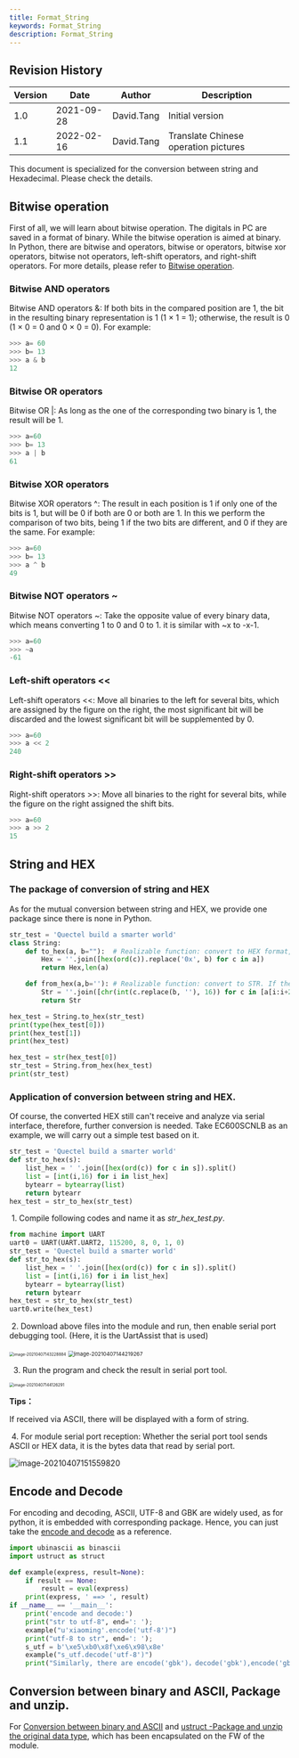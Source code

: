 ```yaml
---
title: Format_String
keywords: Format_String
description: Format_String
---
```


## Revision History

| Version | Date       | Author     | Description                          |
| ------- | ---------- | ---------- | ------------------------------------ |
| 1.0     | 2021-09-28 | David.Tang | Initial version                      |
| 1.1     | 2022-02-16 | David.Tang | Translate Chinese operation pictures |

This document is specialized for the conversion between string and Hexadecimal. Please check the details. 

## Bitwise operation

First of all, we will learn about bitwise operation. The digitals in PC are saved in a format of binary. While the bitwise operation is aimed at binary. In Python, there are bitwise and operators, bitwise or operators, bitwise xor operators, bitwise not operators, left-shift operators, and right-shift operators. For more details, please refer to [Bitwise operation](https://blog.csdn.net/csdn_edition/article/details/109402978).

### Bitwise AND operators

Bitwise AND operators &: If both bits  in the compared position are 1, the bit in the resulting binary representation is 1 (1 × 1 = 1); otherwise, the result is 0 (1 × 0 = 0 and 0 × 0 = 0). For example:

```python
>>> a= 60
>>> b= 13
>>> a & b
12
```

### Bitwise OR operators

Bitwise OR |: As long as the one of the corresponding two binary is 1, the result will be 1.  

```python
>>> a=60
>>> b= 13
>>> a | b
61
```

### Bitwise XOR operators

Bitwise XOR operators ^: The result in each position is 1 if only one of the bits is 1, but will be 0 if both are 0 or both are 1. In this we perform the comparison of two bits, being 1 if the two bits are different, and 0 if they are the same. For example:

```python
>>> a=60
>>> b= 13
>>> a ^ b
49
```

### Bitwise NOT operators ~ 

Bitwise NOT operators  ~: Take the opposite value of every binary data, which means converting 1 to 0 and 0 to 1. it is similar with ~x to -x-1. 

```python
>>> a=60
>>> ~a 
-61
```

### Left-shift operators << 

 Left-shift operators <<: Move all binaries to the left for several bits, which are assigned by the figure on the right, the most significant bit will be discarded and the lowest significant bit will be supplemented by 0. 

```python
>>> a=60
>>> a << 2 
240
```

### Right-shift operators   >>

Right-shift operators >>: Move all binaries to the right for several bits, while the figure on the right assigned the shift bits. 

```python
>>> a=60
>>> a >> 2 
15
```

## String and HEX 

### The package of conversion of string and HEX

As for the mutual conversion between string and HEX, we provide one package since there is none in Python. 

```python
str_test = 'Quectel build a smarter world'
class String:
    def to_hex(a, b=""):  # Realizable function: convert to HEX format, it is also available to add the needed separator
        Hex = ''.join([hex(ord(c)).replace('0x', b) for c in a])
        return Hex,len(a)

    def from_hex(a,b=''): # Realizable function: convert to STR. If there exists separator, add parameter conversion. 
        Str = ''.join([chr(int(c.replace(b, ''), 16)) for c in [a[i:i+2+len(b)] for i in range(0, len(a), 2+len(b))]])
        return Str

hex_test = String.to_hex(str_test)
print(type(hex_test[0]))
print(hex_test[1])
print(hex_test)

hex_test = str(hex_test[0])
str_test = String.from_hex(hex_test)
print(str_test)
```

###  Application of conversion between string and HEX.

Of course, the converted HEX still can't receive and analyze via serial interface, therefore, further conversion is needed. Take EC600SCNLB as an example, we will carry out a simple test based on it.  

```python
str_test = 'Quectel build a smarter world'
def str_to_hex(s):
    list_hex = ' '.join([hex(ord(c)) for c in s]).split()
    list = [int(i,16) for i in list_hex]
    bytearr = bytearray(list)
    return bytearr
hex_test = str_to_hex(str_test)
```

​	1. Compile following codes and name it as *str_hex_test.py*.

```python
from machine import UART
uart0 = UART(UART.UART2, 115200, 8, 0, 1, 0)
str_test = 'Quectel build a smarter world'
def str_to_hex(s):
    list_hex = ' '.join([hex(ord(c)) for c in s]).split()
    list = [int(i,16) for i in list_hex]
    bytearr = bytearray(list)
    return bytearr
hex_test = str_to_hex(str_test)
uart0.write(hex_test)
```

​	2. Download above files into the module and run, then enable serial port debugging tool. (Here, it is the UartAssist that is used)

<img src="media/format_string_01.jpg" alt="image-20210407143228884" style="zoom:50%;" />

<img src="media/format_string_02.jpg" alt="image-20210407144219267" style="zoom: 67%;" />

3. Run the program and check the result in serial port tool. 

<img src="media/format_string_03.jpg" alt="image-20210407144126291" style="zoom: 50%;" />

**Tips：**

If received via ASCII, there will be displayed with a form of string. 

​	4. For module serial port reception: Whether the serial port tool sends ASCII or HEX data, it is the bytes data that read by serial port.

![image-20210407151559820](media/format_string_04.jpg)

## Encode and Decode

For encoding  and decoding, ASCII, UTF-8 and GBK are widely used, as for python, it is embedded with corresponding package. Hence,  you can  just take the [encode and decode](https://blog.csdn.net/qq_26442553/article/details/94440502) as a reference. 

```python
import ubinascii as binascii
import ustruct as struct

def example(express, result=None):
    if result == None:
        result = eval(express)
    print(express, ' ==> ', result)
if __name__ == '__main__':
    print('encode and decode:')
    print("str to utf-8", end=': ');
    example("u'xiaoming'.encode('utf-8')")
    print("utf-8 to str", end=': ');
    s_utf = b'\xe5\xb0\x8f\xe6\x98\x8e'
    example("s_utf.decode('utf-8')")
    print("Similarly, there are encode('gbk')，decode('gbk'),encode('gb2312'),decode('gb2312')")

```

## Conversion between binary and ASCII, Package and unzip. 

For [Conversion between binary and ASCII](https://python.quectel.com/wiki/#/en-us/api/pythonStdlib?id=ubinascii-binaryascii-conversions) and [ustruct -Package and unzip the original data type](https://python.quectel.com/wiki/#/en-us/api/pythonStdlib?id=ustruct-pack-and-unpack-primitive-data-types), which has been encapsulated on the FW of the module.  

